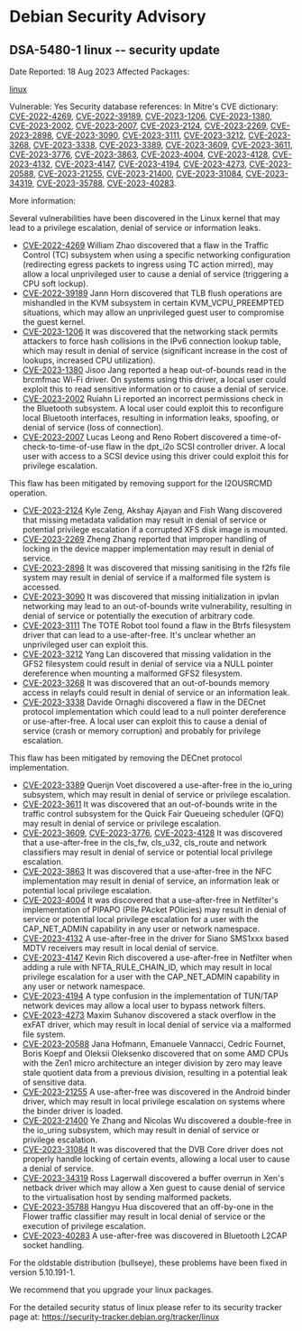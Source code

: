
Debian Security Advisory
========================


DSA-5480-1 linux -- security update
-----------------------------------



Date Reported:
18 Aug 2023
Affected Packages:

[linux](https://packages.debian.org/src:linux)

Vulnerable:
Yes
Security database references:
In Mitre's CVE dictionary: [CVE-2022-4269](https://security-tracker.debian.org/tracker/CVE-2022-4269), [CVE-2022-39189](https://security-tracker.debian.org/tracker/CVE-2022-39189), [CVE-2023-1206](https://security-tracker.debian.org/tracker/CVE-2023-1206), [CVE-2023-1380](https://security-tracker.debian.org/tracker/CVE-2023-1380), [CVE-2023-2002](https://security-tracker.debian.org/tracker/CVE-2023-2002), [CVE-2023-2007](https://security-tracker.debian.org/tracker/CVE-2023-2007), [CVE-2023-2124](https://security-tracker.debian.org/tracker/CVE-2023-2124), [CVE-2023-2269](https://security-tracker.debian.org/tracker/CVE-2023-2269), [CVE-2023-2898](https://security-tracker.debian.org/tracker/CVE-2023-2898), [CVE-2023-3090](https://security-tracker.debian.org/tracker/CVE-2023-3090), [CVE-2023-3111](https://security-tracker.debian.org/tracker/CVE-2023-3111), [CVE-2023-3212](https://security-tracker.debian.org/tracker/CVE-2023-3212), [CVE-2023-3268](https://security-tracker.debian.org/tracker/CVE-2023-3268), [CVE-2023-3338](https://security-tracker.debian.org/tracker/CVE-2023-3338), [CVE-2023-3389](https://security-tracker.debian.org/tracker/CVE-2023-3389), [CVE-2023-3609](https://security-tracker.debian.org/tracker/CVE-2023-3609), [CVE-2023-3611](https://security-tracker.debian.org/tracker/CVE-2023-3611), [CVE-2023-3776](https://security-tracker.debian.org/tracker/CVE-2023-3776), [CVE-2023-3863](https://security-tracker.debian.org/tracker/CVE-2023-3863), [CVE-2023-4004](https://security-tracker.debian.org/tracker/CVE-2023-4004), [CVE-2023-4128](https://security-tracker.debian.org/tracker/CVE-2023-4128), [CVE-2023-4132](https://security-tracker.debian.org/tracker/CVE-2023-4132), [CVE-2023-4147](https://security-tracker.debian.org/tracker/CVE-2023-4147), [CVE-2023-4194](https://security-tracker.debian.org/tracker/CVE-2023-4194), [CVE-2023-4273](https://security-tracker.debian.org/tracker/CVE-2023-4273), [CVE-2023-20588](https://security-tracker.debian.org/tracker/CVE-2023-20588), [CVE-2023-21255](https://security-tracker.debian.org/tracker/CVE-2023-21255), [CVE-2023-21400](https://security-tracker.debian.org/tracker/CVE-2023-21400), [CVE-2023-31084](https://security-tracker.debian.org/tracker/CVE-2023-31084), [CVE-2023-34319](https://security-tracker.debian.org/tracker/CVE-2023-34319), [CVE-2023-35788](https://security-tracker.debian.org/tracker/CVE-2023-35788), [CVE-2023-40283](https://security-tracker.debian.org/tracker/CVE-2023-40283).  

More information:

Several vulnerabilities have been discovered in the Linux kernel that
may lead to a privilege escalation, denial of service or information
leaks.


* [CVE-2022-4269](https://security-tracker.debian.org/tracker/CVE-2022-4269)
William Zhao discovered that a flaw in the Traffic Control (TC)
 subsystem when using a specific networking configuration
 (redirecting egress packets to ingress using TC action mirred),
 may allow a local unprivileged user to cause a denial of service
 (triggering a CPU soft lockup).
* [CVE-2022-39189](https://security-tracker.debian.org/tracker/CVE-2022-39189)
Jann Horn discovered that TLB flush operations are mishandled in the
 KVM subsystem in certain KVM\_VCPU\_PREEMPTED situations, which may
 allow an unprivileged guest user to compromise the guest kernel.
* [CVE-2023-1206](https://security-tracker.debian.org/tracker/CVE-2023-1206)
It was discovered that the networking stack permits attackers to
 force hash collisions in the IPv6 connection lookup table, which may
 result in denial of service (significant increase in the cost of
 lookups, increased CPU utilization).
* [CVE-2023-1380](https://security-tracker.debian.org/tracker/CVE-2023-1380)
Jisoo Jang reported a heap out-of-bounds read in the brcmfmac Wi-Fi
 driver. On systems using this driver, a local user could exploit
 this to read sensitive information or to cause a denial of service.
* [CVE-2023-2002](https://security-tracker.debian.org/tracker/CVE-2023-2002)
Ruiahn Li reported an incorrect permissions check in the Bluetooth
 subsystem. A local user could exploit this to reconfigure local
 Bluetooth interfaces, resulting in information leaks, spoofing, or
 denial of service (loss of connection).
* [CVE-2023-2007](https://security-tracker.debian.org/tracker/CVE-2023-2007)
Lucas Leong and Reno Robert discovered a time-of-check-to-time-of-use
 flaw in the dpt\_i2o SCSI controller driver. A local user with
 access to a SCSI device using this driver could exploit this for
 privilege escalation.


This flaw has been mitigated by removing support for the I2OUSRCMD
 operation.
* [CVE-2023-2124](https://security-tracker.debian.org/tracker/CVE-2023-2124)
Kyle Zeng, Akshay Ajayan and Fish Wang discovered that missing
 metadata validation may result in denial of service or potential
 privilege escalation if a corrupted XFS disk image is mounted.
* [CVE-2023-2269](https://security-tracker.debian.org/tracker/CVE-2023-2269)
Zheng Zhang reported that improper handling of locking in the device
 mapper implementation may result in denial of service.
* [CVE-2023-2898](https://security-tracker.debian.org/tracker/CVE-2023-2898)
It was discovered that missing sanitising in the f2fs file
 system may result in denial of service if a malformed file
 system is accessed.
* [CVE-2023-3090](https://security-tracker.debian.org/tracker/CVE-2023-3090)
It was discovered that missing initialization in ipvlan networking
 may lead to an out-of-bounds write vulnerability, resulting in
 denial of service or potentially the execution of arbitrary code.
* [CVE-2023-3111](https://security-tracker.debian.org/tracker/CVE-2023-3111)
The TOTE Robot tool found a flaw in the Btrfs filesystem driver that
 can lead to a use-after-free. It's unclear whether an unprivileged
 user can exploit this.
* [CVE-2023-3212](https://security-tracker.debian.org/tracker/CVE-2023-3212)
Yang Lan discovered that missing validation in the GFS2 filesystem
 could result in denial of service via a NULL pointer dereference when
 mounting a malformed GFS2 filesystem.
* [CVE-2023-3268](https://security-tracker.debian.org/tracker/CVE-2023-3268)
It was discovered that an out-of-bounds memory access in relayfs
 could result in denial of service or an information leak.
* [CVE-2023-3338](https://security-tracker.debian.org/tracker/CVE-2023-3338)
Davide Ornaghi discovered a flaw in the DECnet protocol implementation
 which could lead to a null pointer dereference or use-after-free. A
 local user can exploit this to cause a denial of service (crash or
 memory corruption) and probably for privilege escalation.


This flaw has been mitigated by removing the DECnet protocol
 implementation.
* [CVE-2023-3389](https://security-tracker.debian.org/tracker/CVE-2023-3389)
Querijn Voet discovered a use-after-free in the io\_uring subsystem,
 which may result in denial of service or privilege escalation.
* [CVE-2023-3611](https://security-tracker.debian.org/tracker/CVE-2023-3611)
It was discovered that an out-of-bounds write in the traffic control
 subsystem for the Quick Fair Queueing scheduler (QFQ) may result in
 denial of service or privilege escalation.
* [CVE-2023-3609](https://security-tracker.debian.org/tracker/CVE-2023-3609),
 [CVE-2023-3776](https://security-tracker.debian.org/tracker/CVE-2023-3776),
 [CVE-2023-4128](https://security-tracker.debian.org/tracker/CVE-2023-4128)
It was discovered that a use-after-free in the cls\_fw, cls\_u32,
 cls\_route and network classifiers may result in denial of service or
 potential local privilege escalation.
* [CVE-2023-3863](https://security-tracker.debian.org/tracker/CVE-2023-3863)
It was discovered that a use-after-free in the NFC implementation
 may result in denial of service, an information leak or potential
 local privilege escalation.
* [CVE-2023-4004](https://security-tracker.debian.org/tracker/CVE-2023-4004)
It was discovered that a use-after-free in Netfilter's
 implementation of PIPAPO (PIle PAcket POlicies) may result in denial
 of service or potential local privilege escalation for a user with
 the CAP\_NET\_ADMIN capability in any user or network namespace.
* [CVE-2023-4132](https://security-tracker.debian.org/tracker/CVE-2023-4132)
A use-after-free in the driver for Siano SMS1xxx based MDTV
 receivers may result in local denial of service.
* [CVE-2023-4147](https://security-tracker.debian.org/tracker/CVE-2023-4147)
Kevin Rich discovered a use-after-free in Netfilter when adding a
 rule with NFTA\_RULE\_CHAIN\_ID, which may result in local privilege
 escalation for a user with the CAP\_NET\_ADMIN capability in any user
 or network namespace.
* [CVE-2023-4194](https://security-tracker.debian.org/tracker/CVE-2023-4194)
A type confusion in the implementation of TUN/TAP network devices
 may allow a local user to bypass network filters.
* [CVE-2023-4273](https://security-tracker.debian.org/tracker/CVE-2023-4273)
Maxim Suhanov discovered a stack overflow in the exFAT driver, which
 may result in local denial of service via a malformed file system.
* [CVE-2023-20588](https://security-tracker.debian.org/tracker/CVE-2023-20588)
Jana Hofmann, Emanuele Vannacci, Cedric Fournet, Boris Koepf and
 Oleksii Oleksenko discovered that on some AMD CPUs with the Zen1
 micro architecture an integer division by zero may leave stale
 quotient data from a previous division, resulting in a potential
 leak of sensitive data.
* [CVE-2023-21255](https://security-tracker.debian.org/tracker/CVE-2023-21255)
A use-after-free was discovered in the Android binder driver, which
 may result in local privilege escalation on systems where the binder
 driver is loaded.
* [CVE-2023-21400](https://security-tracker.debian.org/tracker/CVE-2023-21400)
Ye Zhang and Nicolas Wu discovered a double-free in the io\_uring
 subsystem, which may result in denial of service or privilege
 escalation.
* [CVE-2023-31084](https://security-tracker.debian.org/tracker/CVE-2023-31084)
It was discovered that the DVB Core driver does not properly handle
 locking of certain events, allowing a local user to cause a denial
 of service.
* [CVE-2023-34319](https://security-tracker.debian.org/tracker/CVE-2023-34319)
Ross Lagerwall discovered a buffer overrun in Xen's netback driver
 which may allow a Xen guest to cause denial of service to the
 virtualisation host by sending malformed packets.
* [CVE-2023-35788](https://security-tracker.debian.org/tracker/CVE-2023-35788)
Hangyu Hua discovered that an off-by-one in the Flower traffic
 classifier may result in local denial of service or the execution of
 privilege escalation.
* [CVE-2023-40283](https://security-tracker.debian.org/tracker/CVE-2023-40283)
A use-after-free was discovered in Bluetooth L2CAP socket handling.


For the oldstable distribution (bullseye), these problems have been fixed
in version 5.10.191-1.


We recommend that you upgrade your linux packages.


For the detailed security status of linux please refer to its security
tracker page at:
<https://security-tracker.debian.org/tracker/linux>





